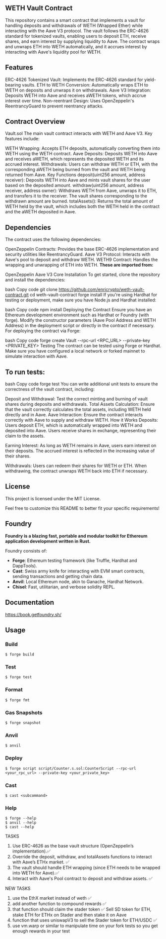 ## WETH Vault Contract
This repository contains a smart contract that implements a vault for handling deposits and withdrawals of WETH (Wrapped Ether) while interacting with the Aave V3 protocol. The vault follows the ERC-4626 standard for tokenized vaults, enabling users to deposit ETH, receive shares, and earn interest by supplying liquidity to Aave. The contract wraps and unwraps ETH into WETH automatically, and it accrues interest by interacting with Aave's liquidity pool for WETH.

## Features
ERC-4626 Tokenized Vault: Implements the ERC-4626 standard for yield-bearing vaults.
ETH to WETH Conversion: Automatically wraps ETH to WETH on deposits and unwraps it on withdrawals.
Aave V3 Integration: Deposits WETH into Aave and receives aWETH tokens, which accrue interest over time.
Non-reentrant Design: Uses OpenZeppelin's ReentrancyGuard to prevent reentrancy attacks.

## Contract Overview
Vault.sol
The main vault contract interacts with WETH and Aave V3. Key features include:

WETH Wrapping: Accepts ETH deposits, automatically converting them into WETH using the WETH contract.
Aave Deposits: Deposits WETH into Aave and receives aWETH, which represents the deposited WETH and its accrued interest.
Withdrawals: Users can withdraw WETH or ETH, with the corresponding aWETH being burned from the vault and WETH being returned from Aave.
Key Functions
deposit(uint256 amount, address receiver): Deposits WETH into Aave and mints vault shares for the user based on the deposited amount.
withdraw(uint256 amount, address receiver, address owner): Withdraws WETH from Aave, unwraps it to ETH, and transfers it to the receiver. The vault shares corresponding to the withdrawn amount are burned.
totalAssets(): Returns the total amount of WETH held by the vault, which includes both the WETH held in the contract and the aWETH deposited in Aave.

## Dependencies
The contract uses the following dependencies:

OpenZeppelin Contracts: Provides the base ERC-4626 implementation and security utilities like ReentrancyGuard.
Aave V3 Protocol: Interacts with Aave's pool to deposit and withdraw WETH.
WETH9 Contract: Handles the wrapping and unwrapping of ETH into WETH.
**These are imported from:**

OpenZeppelin
Aave V3 Core
Installation
To get started, clone the repository and install the dependencies:

bash
Copy code
git clone https://github.com/enricrypto/weth-vault-contract.git
cd weth-vault-contract
forge install
If you're using Hardhat for testing or deployment, make sure you have Node.js and Hardhat installed:

bash
Copy code
npm install
Deploying the Contract
Ensure you have an Ethereum development environment such as Hardhat or Foundry (with forge).
Modify the constructor parameters (Aave Pool Address and WETH Address) in the deployment script or directly in the contract if necessary.
For deploying the contract via Forge:

bash
Copy code
forge create Vault --rpc-url <RPC_URL> --private-key <PRIVATE_KEY>
Testing
The contract can be tested using Forge or Hardhat. Make sure you have configured a local network or forked mainnet to simulate interaction with Aave.

## To run tests:

bash
Copy code
forge test
You can write additional unit tests to ensure the correctness of the vault contract, including:

Deposit and Withdrawal: Test the correct minting and burning of vault shares during deposits and withdrawals.
Total Assets Calculation: Ensure that the vault correctly calculates the total assets, including WETH held directly and in Aave.
Aave Interaction: Ensure the contract interacts correctly with Aave to supply and withdraw WETH.
How it Works
Deposits: Users deposit ETH, which is automatically wrapped into WETH and deposited into Aave. Users receive shares in exchange, representing their claim to the assets.

Earning Interest: As long as WETH remains in Aave, users earn interest on their deposits. The accrued interest is reflected in the increasing value of their shares.

Withdrawals: Users can redeem their shares for WETH or ETH. When withdrawing, the contract unwraps WETH back into ETH if necessary.

## License
This project is licensed under the MIT License.

Feel free to customize this README to better fit your specific requirements!


## Foundry

**Foundry is a blazing fast, portable and modular toolkit for Ethereum application development written in Rust.**

Foundry consists of:

-   **Forge**: Ethereum testing framework (like Truffle, Hardhat and DappTools).
-   **Cast**: Swiss army knife for interacting with EVM smart contracts, sending transactions and getting chain data.
-   **Anvil**: Local Ethereum node, akin to Ganache, Hardhat Network.
-   **Chisel**: Fast, utilitarian, and verbose solidity REPL.

## Documentation

https://book.getfoundry.sh/

## Usage

### Build

```shell
$ forge build
```

### Test

```shell
$ forge test
```

### Format

```shell
$ forge fmt
```

### Gas Snapshots

```shell
$ forge snapshot
```

### Anvil

```shell
$ anvil
```

### Deploy

```shell
$ forge script script/Counter.s.sol:CounterScript --rpc-url <your_rpc_url> --private-key <your_private_key>
```

### Cast

```shell
$ cast <subcommand>
```

### Help

```shell
$ forge --help
$ anvil --help
$ cast --help
```

TASKS
1) Use ERC-4626 as the base vault structure (OpenZeppelin’s implementation).✅
2) Override the deposit, withdraw, and totalAssets functions to interact with Aave’s ETHx market. ✅
3) The vault should handle ETH wrapping (since ETH needs to be wrapped into WETH for Aave).✅
4) Interact with Aave's Pool contract to deposit and withdraw assets. ✅

NEW TASKS
1) use the EthX market instead of weth ✅
2) add another function to compound rewards ✅
3) that function should claim the stader token ✅ 
Sell SD token for ETH, stake ETH for ETHx on Stader and then stake it on Aave
4) function that uses uniswapV3 to sell the Stader token for ETH/USDC ✅ 
5) use vm.warp or similar to manipulate time on your fork tests so you get enough rewards in your test 
